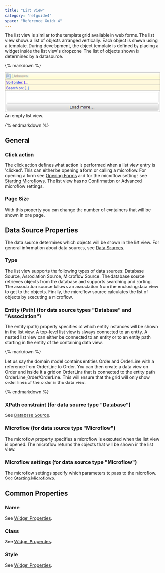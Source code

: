 ```yaml
---
title: "List View"
category: "refguide4"
space: "Reference Guide 4"
---
```

The list view is similar to the template grid available in web forms. The list view shows a list of objects arranged vertically. Each object is shown using a template. During development, the object template is defined by placing a widget inside the list view's dropzone. The list of objects shown is determined by a datasource.

<div class="alert alert-info">{% markdown %}

![](attachments/4194325/4325382.png)
An empty list view.

{% endmarkdown %}</div>

## General

### Click action

The click action defines what action is performed when a list view entry is 'clicked'. This can either be opening a form or calling a microflow. For opening a form see [Opening Forms](opening-forms) and for the microflow settings see [Starting Microflows](starting-microflows). The list view has no Confirmation or Advanced microflow settings.

### Page Size

With this property you can change the number of containers that will be shown in one page.

## Data Source Properties

The data source determines which objects will be shown in the list view. For general information about data sources, see [Data Sources](data-sources).

### Type

The list view supports the following types of data sources: Database Source, Association Source, Microflow Source. The database source retrieves objects from the database and supports searching and sorting. The association source follows an association from the enclosing data view to get to the objects. Finally, the microflow source calculates the list of objects by executing a microflow.

### Entity (Path) (for data source types "Database" and "Association")

The entity (path) property specifies of which entity instances will be shown in the list view. A top-level list view is always connected to an entity. A nested list view can either be connected to an entity or to an entity path starting in the entity of the containing data view.

<div class="alert alert-info">{% markdown %}

Let us say the domain model contains entities Order and OrderLine with a reference from OrderLine to Order. You can then create a data view on Order and inside it a grid on OrderLine that is connected to the entity path OrderLine_Order/OrderLine. This will ensure that the grid will only show order lines of the order in the data view.

{% endmarkdown %}</div>

### XPath constraint (for data source type "Database")

See [Database Source](database-source).

### Microflow (for data source type "Microflow")

The microflow property specifies a microflow is executed when the list view is opened. The microflow returns the objects that will be shown in the list view.

### Microflow settings (for data source type "Microflow")

The microflow settings specify which parameters to pass to the microflow. See [Starting Microflows](starting-microflows).

## Common Properties

### Name

See [Widget Properties](widget-properties).

### Class

See [Widget Properties](widget-properties).

### Style

See [Widget Properties](widget-properties).